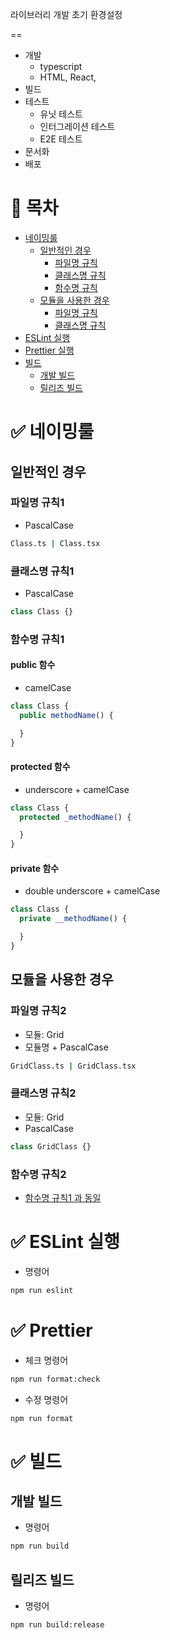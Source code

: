 라이브러리 개발 초기 환경설정

==

- 개발
    - typescript
    - HTML, React,
- 빌드
- 테스트
    - 유닛 테스트
    - 인터그레이션 테스트
    - E2E 테스트
- 문서화
- 배포

# 📖 목차

- [네이밍룰](#네이밍룰)
    - [일반적인 경우](#일반적인-경우)
        - [파일명 규칙](#파일명-규칙1)
        - [클래스명 규칙](#클래스명-규칙1)
        - [함수명 규칙](#함수명-규칙1)
    - [모듈을 사용한 경우](#모듈을-사용한-경우)
        - [파일명 규칙](#파일명-규칙2)
        - [클래스명 규칙](#클래스명-규칙2)
- [ESLint 실행](#eslint-실행)
- [Prettier 실행](#prettier)
- [빌드](#빌드)
    - [개발 빌드](#개발-빌드)
    - [릴리즈 빌드](#릴리즈-빌드)

# ✅ 네이밍룰

## 일반적인 경우

### 파일명 규칙1

- PascalCase

```bash
Class.ts | Class.tsx
```

### 클래스명 규칙1

- PascalCase

```javascript
class Class {}
```

### 함수명 규칙1

#### public 함수

- camelCase

```javascript
class Class {
  public methodName() {

  }
}
```

#### protected 함수

- underscore + camelCase

```javascript
class Class {
  protected _methodName() {

  }
}
```

#### private 함수

- double underscore + camelCase

```javascript
class Class {
  private __methodName() {

  }
}
```

## 모듈을 사용한 경우

### 파일명 규칙2

- 모듈: Grid
- 모듈명 + PascalCase

```bash
GridClass.ts | GridClass.tsx
```

### 클래스명 규칙2

- 모듈: Grid
- PascalCase

```javascript
class GridClass {}
```

### 함수명 규칙2

- [함수명 규칙1 과 동일](#함수명-규칙1)

# ✅ ESLint 실행

- 명령어

```bash
npm run eslint
```

# ✅ Prettier

- 체크 명령어

```bash
npm run format:check
```

- 수정 명령어

```bash
npm run format
```

# ✅ 빌드

## 개발 빌드

- 명령어

```bash
npm run build
```

## 릴리즈 빌드

- 명령어

```bash
npm run build:release
```
